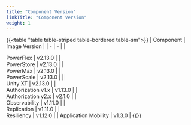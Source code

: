 ```yaml
---
title: "Component Version"
linkTitle: "Component Version"
weight: 1 
--- 
```


{{<table "table table-striped table-bordered table-sm">}}
| Component | Image Version |
| - | - |
|<div style="text-align:left">  PowerFlex | v2.13.0 |
|<div style="text-align:left">  PowerStore | v2.13.0 |
|<div style="text-align:left">  PowerMax | v2.13.0 |
|<div style="text-align:left">  PowerScale | v2.13.0 |
|<div style="text-align:left">  Unity XT | v2.13.0 |
|<div style="text-align:left">  Authorization v1.x | v1.13.0 |
|<div style="text-align:left">  Authorization v2.x | v2.1.0 |
|<div style="text-align:left">  Observability | v1.11.0 |
|<div style="text-align:left">  Replication | v1.11.0 |
|<div style="text-align:left">  Resiliency | v1.12.0 |
| Application Mobility | v1.3.0 |
{{</table>}}